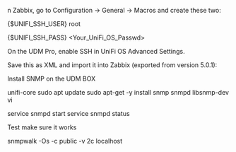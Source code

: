n Zabbix, go to Configuration -> General -> Macros and create these two:

{$UNIFI_SSH_USER} root

{$UNIFI_SSH_PASS} <Your_UniFi_OS_Passwd>

On the UDM Pro, enable SSH in UniFi OS Advanced Settings.

Save this as XML and import it into Zabbix (exported from version 5.0.1):



Install SNMP on the UDM BOX

unifi-core 
sudo apt update
sudo apt-get -y install snmp snmpd libsnmp-dev vi

service snmpd start
service snmpd status

Test make sure it works

snmpwalk -Os -c public -v 2c localhost